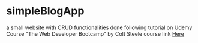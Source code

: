 # simpleBlogApp
a small website with CRUD functionalities done following tutorial on Udemy Course "The Web Developer Bootcamp" by Colt Steele
course link <a href="https://www.udemy.com/the-web-developer-bootcamp/learn/v4/overview">Here</a>
